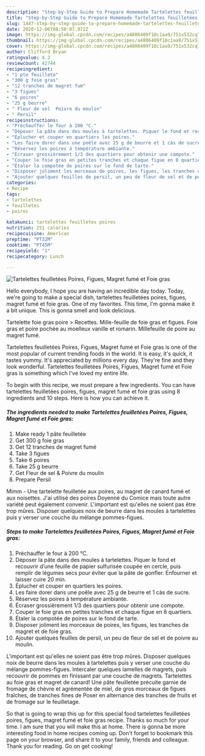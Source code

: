 ```yaml
---
description: "Step-by-Step Guide to Prepare Homemade Tartelettes feuilletées Poires, Figues, Magret fumé et Foie gras"
title: "Step-by-Step Guide to Prepare Homemade Tartelettes feuilletées Poires, Figues, Magret fumé et Foie gras"
slug: 1447-step-by-step-guide-to-prepare-homemade-tartelettes-feuilletees-poires-figues-magret-fume-et-foie-gras
date: 2020-12-06T08:50:07.972Z
image: https://img-global.cpcdn.com/recipes/a4806409f18c1aa9/751x532cq70/tartelettes-feuilletees-poires-figues-magret-fume-et-foie-gras-photo-principale-de-la-recette.jpg
thumbnail: https://img-global.cpcdn.com/recipes/a4806409f18c1aa9/751x532cq70/tartelettes-feuilletees-poires-figues-magret-fume-et-foie-gras-photo-principale-de-la-recette.jpg
cover: https://img-global.cpcdn.com/recipes/a4806409f18c1aa9/751x532cq70/tartelettes-feuilletees-poires-figues-magret-fume-et-foie-gras-photo-principale-de-la-recette.jpg
author: Clifford Bryan
ratingvalue: 4.2
reviewcount: 42744
recipeingredient:
- "1 pte feuillete"
- "300 g foie gras"
- "12 tranches de magret fum"
- "3 figues"
- "6 poires"
- "25 g beurre"
- " Fleur de sel  Poivre du moulin"
- " Persil"
recipeinstructions:
- "Préchauffer le four à 200 °C."
- "Déposer la pâte dans des moules à tartelettes. Piquer le fond et recouvrir d’une feuille de papier sulfurisée coupée en cercle, puis remplir de légumes secs pour éviter que la pâte de gonfler. Enfourner et laisser cuire 20 min."
- "Éplucher et couper en quartiers les poires."
- "Les faire dorer dans une poêle avec 25 g de beurre et 1 càs de sucre."
- "Réservez les poires à température ambiante."
- "Écraser grossièrement 1/3 des quartiers pour obtenir une compote."
- "Couper le foie gras en petites tranches et chaque figue en 8 quartiers."
- "Étaler la compotée de poires sur le fond de tarte."
- "Disposer joliment les morceaux de poires, les figues, les tranches de magret et de foie gras."
- "Ajouter quelques feuilles de persil, un peu de fleur de sel et de poivre au moulin."
categories:
- Recipe
tags:
- tartelettes
- feuilletes
- poires

katakunci: tartelettes feuilletes poires 
nutrition: 251 calories
recipecuisine: American
preptime: "PT32M"
cooktime: "PT45M"
recipeyield: "1"
recipecategory: Lunch

---
```



![Tartelettes feuilletées Poires, Figues, Magret fumé et Foie gras](https://img-global.cpcdn.com/recipes/a4806409f18c1aa9/751x532cq70/tartelettes-feuilletees-poires-figues-magret-fume-et-foie-gras-photo-principale-de-la-recette.jpg)

Hello everybody, I hope you are having an incredible day today. Today, we're going to make a special dish, tartelettes feuilletées poires, figues, magret fumé et foie gras. One of my favorites. This time, I'm gonna make it a bit unique. This is gonna smell and look delicious.

Tartelette foie gras poire &gt; Recettes. Mille-feuille de foie gras et figues. Foie gras et poire pochée au moelleux vanille et romarin. Millefeuille de poire au magret fumé.

Tartelettes feuilletées Poires, Figues, Magret fumé et Foie gras is one of the most popular of current trending foods in the world. It is easy, it's quick, it tastes yummy. It's appreciated by millions every day. They're fine and they look wonderful. Tartelettes feuilletées Poires, Figues, Magret fumé et Foie gras is something which I've loved my entire life.


To begin with this recipe, we must prepare a few ingredients. You can have tartelettes feuilletées poires, figues, magret fumé et foie gras using 8 ingredients and 10 steps. Here is how you can achieve it.

<!--inarticleads1-->

##### The ingredients needed to make Tartelettes feuilletées Poires, Figues, Magret fumé et Foie gras:

1. Make ready 1 pâte feuilletée
1. Get 300 g foie gras
1. Get 12 tranches de magret fumé
1. Take 3 figues
1. Take 6 poires
1. Take 25 g beurre
1. Get  Fleur de sel &amp; Poivre du moulin
1. Prepare  Persil


Mimm - Une tartelette feuilletée aux poires, au magret de canard fumé et aux noisettes. J&#39;ai utilisé des poires Doyenné du Comice mais toute autre variété peut également convenir. L&#39;important est qu&#39;elles ne soient pas être trop mûres. Disposer quelques noix de beurre dans les moules à tartelettes puis y verser une couche du mélange pommes-figues. 

<!--inarticleads2-->

##### Steps to make Tartelettes feuilletées Poires, Figues, Magret fumé et Foie gras:

1. Préchauffer le four à 200 °C.
1. Déposer la pâte dans des moules à tartelettes. Piquer le fond et recouvrir d’une feuille de papier sulfurisée coupée en cercle, puis remplir de légumes secs pour éviter que la pâte de gonfler. Enfourner et laisser cuire 20 min.
1. Éplucher et couper en quartiers les poires.
1. Les faire dorer dans une poêle avec 25 g de beurre et 1 càs de sucre.
1. Réservez les poires à température ambiante.
1. Écraser grossièrement 1/3 des quartiers pour obtenir une compote.
1. Couper le foie gras en petites tranches et chaque figue en 8 quartiers.
1. Étaler la compotée de poires sur le fond de tarte.
1. Disposer joliment les morceaux de poires, les figues, les tranches de magret et de foie gras.
1. Ajouter quelques feuilles de persil, un peu de fleur de sel et de poivre au moulin.


L&#39;important est qu&#39;elles ne soient pas être trop mûres. Disposer quelques noix de beurre dans les moules à tartelettes puis y verser une couche du mélange pommes-figues. Intercaler quelques lamelles de magrets, puis recouvrir de pommes en finissant par une couche de magrets. Tartelettes au foie gras et magret de canard! Une pâte feuilletée précuite garnie de fromage de chèvre et agrémentée de miel, de gros morceaux de figues fraîches, de tranches fines de Poser en alternance des tranches de fruits et de fromage sur le feuilletage. 

So that is going to wrap this up for this special food tartelettes feuilletées poires, figues, magret fumé et foie gras recipe. Thanks so much for your time. I am sure that you will make this at home. There is gonna be more interesting food in home recipes coming up. Don't forget to bookmark this page on your browser, and share it to your family, friends and colleague. Thank you for reading. Go on get cooking!
